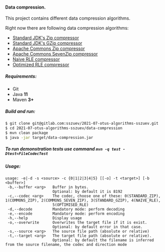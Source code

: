 #### Data compression.

This project contains different data compression algorithms.

Right now there are following data compression algorithms:

- [Standard JDK's Zip compressor](/src/main/java/com/gitlab/sszuev/compression/impl/JDKZipCodecImpl.java)
- [Standard JDK's GZip compressor](/src/main/java/com/gitlab/sszuev/compression/impl/JDKGZipCodecImpl.java)
- [Apache Commons Zip compressor](/src/main/java/com/gitlab/sszuev/compression/impl/ApacheZipCodecImpl.java)
- [Apache Commons SevenZip compressor](/src/main/java/com/gitlab/sszuev/compression/impl/ApacheSevenZipCodecImpl.java)
- [Naive RLE compressor](/src/main/java/com/gitlab/sszuev/compression/impl/SimpleRLECodecImpl.java)
- [Optimized RLE compressor](/src/main/java/com/gitlab/sszuev/compression/impl/EnhancedRLECodecImpl.java)

##### Requirements:

- Git
- Java **11**
- Maven **3+**

##### Build and run:

```bash
$ git clone git@gitlab.com:sszuev/2021-07-otus-algorithms-sszuev.git
$ cd 2021-07-otus-algorithms-sszuev/data-compression
$ mvn clean package
$ java -jar target/data-compression.jar
```

##### To run demonstration tests use command `mvn -q test -Dtest=FileCodecTest`

##### Usage:
```text
usage: -e|-d -s <source> -c {0|1|2|3|4|5} [[-o] -t <target>] [-b <buffer>]
 -b,--buffer <arg>   Buffer in bytes.
                     Optional: by default it is 8192
 -c,--codec <arg>    The codec, choose one of these: 0(STANDARD_ZIP), 1(COMMONS_ZIP), 2(COMMONS_SEVEN_ZIP), 3(STANDARD_GZIP), 4(NAIVE_RLE),
                     5(OPTIMISED_RLE)
 -d,--decode         Mandatory mode: perform decoding
 -e,--encode         Mandatory mode: perform encoding
 -h,--help           Display usage
 -o,--overwrite      Overwrites the target file if it is exist.
                     Optional: by default error in that case.
 -s,--source <arg>   The source file path (absolute or relative)
 -t,--target <arg>   The target file path (absolute or relative).
                     Optional: by default the filename is inferred from the source filename, the codec and direction mode
```